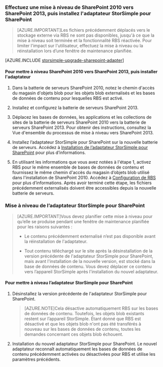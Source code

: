 
### Effectuez une mise à niveau de SharePoint 2010 vers SharePoint 2013, puis installez l'adaptateur StorSimple pour SharePoint

>[AZURE.IMPORTANT]Les fichiers précédemment déplacés vers le stockage externe via RBS ne sont pas disponibles, jusqu'à ce que la mise à niveau soit terminée et la fonctionnalité RBS réactivée. Pour limiter l'impact sur l'utilisateur, effectuez la mise à niveau ou la réinstallation lors d’une fenêtre de maintenance planifiée.

[AZURE.INCLUDE [storsimple-upgrade-sharepoint-adapter](../../includes/storsimple-upgrade-sharepoint-adapter.md)]
 
#### Pour mettre à niveau SharePoint 2010 vers SharePoint 2013, puis installer l'adaptateur

1. Dans la batterie de serveurs SharePoint 2010, notez le chemin d'accès du magasin d'objets blob pour les objets blob externalisés et les bases de données de contenu pour lesquelles RBS est activé. 

2. Installez et configurez la batterie de serveurs SharePoint 2013.

3. Déplacez les bases de données, les applications et les collections de sites de la batterie de serveurs SharePoint 2010 vers la batterie de serveurs SharePoint 2013. Pour obtenir des instructions, consultez la Vue d'ensemble du processus de mise à niveau vers SharePoint 2013.

4. Installez l’adaptateur StorSimple pour SharePoint sur la nouvelle batterie de serveurs. Accédez à [Installation de l’adaptateur StorSimple pour SharePoint](#install-the-storsimple-adapter-for-sharepoint) pour plus d’informations.

5. En utilisant les informations que vous avez notées à l'étape 1, activez RBS pour le même ensemble de bases de données de contenu et fournissez le même chemin d'accès du magasin d’objets blob utilisé dans l'installation de SharePoint 2010. Accédez à [Configuration de RBS](#configure-rbs) pour plus d’informations. Après avoir terminé cette étape, les fichiers précédemment externalisés doivent être accessibles depuis la nouvelle batterie de serveurs.

### Mise à niveau de l’adaptateur StorSimple pour SharePoint

>[AZURE.IMPORTANT]Vous devez planifier cette mise à niveau pour qu’elle se produise pendant une fenêtre de maintenance planifiée pour les raisons suivantes :
>
>- Le contenu précédemment externalisé n’est pas disponible avant la réinstallation de l'adaptateur.
>
>- Tout contenu téléchargé sur le site après la désinstallation de la version précédente de l'adaptateur StorSimple pour SharePoint, mais avant l'installation de la nouvelle version, est stocké dans la base de données de contenu. Vous devez déplacer ce contenu vers l’appareil StorSimple après l'installation du nouvel adaptateur.


#### Pour mettre à niveau l’adaptateur StorSimple pour SharePoint 

1. Désinstallez la version précédente de l'adaptateur StorSimple pour SharePoint.

    >[AZURE.NOTE]Cela désactive automatiquement RBS sur les bases de données de contenu. Toutefois, les objets blob existants restent sur l’appareil StorSimple. Étant donné que RBS est désactivé et que les objets blob n'ont pas été transférés à nouveau sur les bases de données de contenu, toutes les demandes concernant ces objets blob échouent.
 
2. Installation du nouvel adaptateur StorSimple pour SharePoint. Le nouvel adaptateur reconnaît automatiquement les bases de données de contenu précédemment activées ou désactivées pour RBS et utilise les paramètres précédents.

<!---HONumber=August15_HO6-->